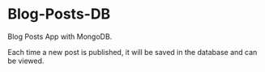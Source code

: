 # Blog-Posts-DB
Blog Posts App with MongoDB.

Each time a new post is published, it will be saved in the database and can be viewed.
